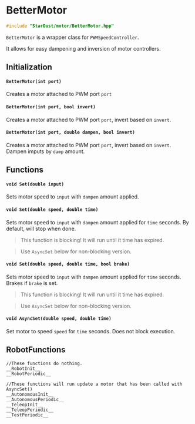 # BetterMotor

```cpp
#include "StarDust/motor/BetterMotor.hpp"
```

`BetterMotor` is a wrapper class for `PWMSpeedController`.

It allows for easy dampening and inversion of motor controllers.

## Initialization

#### `BetterMotor(int port)`

Creates a motor attached to PWM port `port`

#### `BetterMotor(int port, bool invert)`

Creates a motor attached to PWM port `port`, invert based on `invert`.

#### `BetterMotor(int port, double dampen, bool invert)`

Creates a motor attached to PWM port `port`, invert based on `invert`. Dampen imputs by `damp` amount.

## Functions

#### `void Set(double input)`

Sets motor speed to `input` with `dampen` amount applied.

#### `void Set(double speed, double time)`

Sets motor speed to `input` with `dampen` amount applied for `time` seconds. By default, will stop when done.

> This function is blocking! It will run until it time has expired.

> Use `AsyncSet` below for non-blocking version.

#### `void Set(double speed, double time, bool brake)`

Sets motor speed to `input` with `dampen` amount applied for `time` seconds. Brakes if `brake` is set.

> This function is blocking! It will run until it time has expired.

> Use `AsyncSet` below for non-blocking version.

#### `void AsyncSet(double speed, double time)`

Set motor to speed `speed` for `time` seconds. Does not block execution.

## RobotFunctions

```
//These functions do nothing.
__RobotInit__
__RobotPeriodic__

//These functions will run update a motor that has been called with AsyncSet()
__AutonomousInit__
__AutonomousPeriodic__
__TeleopInit__
__TeleopPeriodic__
__TestPeriodic__
```
